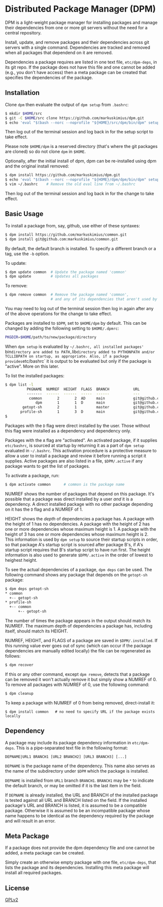 # Distributed Package Manager (DPM)

DPM is a light-weight package manager for installing packages and manage their dependencies
from one or more git servers without the need for a central repository.

Install, update, and remove packages and their dependencies across git servers with a single command.
Dependencies are tracked and removed when all packages that dependend on it are removed.

Dependencies a package requires are listed in one text file, `etc/dpm-deps`, in its git repo.
If the package does not have this file and one cannot be added (e.g., you don't have access)
then a meta package can be created that specifies the dependencies of the package.

## Installation

Clone `dpm` then evaluate the output of `dpm setup` from `.bashrc`:

```bash
$ mkdir $HOME/src
$ git -C $HOME/src clone https://github.com/markuskimius/dpm.git
$ echo 'eval "$(bash --norc --noprofile "${HOME}/src/dpm/bin/dpm" setup)"' >> ~/.bashrc
```

Then log out of the terminal session and log back in for the setup script to take effect.

Please note `$HOME/dpm` is a reserved directory (that's where the git packages are cloned)
so do not clone `dpm` in `$HOME`.

Optionally, after the initial install of dpm, dpm can be re-installed using dpm and the original install removed:

```bash
$ dpm install https://github.com/markuskimius/dpm.git
$ echo 'eval "$(bash --norc --noprofile "${HOME}/dpm/dpm/bin/dpm" setup)"' >> ~/.bashrc
$ vim ~/.bashrc    # Remove the old eval line from ~/.bashrc
```

Then log out of the terminal session and log back in for the change to take effect.

## Basic Usage

To install a package from, say, github, use either of these syntaxes:

```bash
$ dpm install https://github.com/markuskimius/common.git
$ dpm install git@github.com:markuskimius/common.git
```

By default, the default branch is installed.
To specify a different branch or a tag, use the `-b` option.

To update:

```bash
$ dpm update common  # Update the package named 'common'
$ dpm update         # Updates all packages
```

To remove:

```bash
$ dpm remove common  # Remove the package named 'common',
                     # and any of its dependencies that aren't used by another package
```

You may need to log out of the terminal session
then log in again after any of the above operations for the change to take effect.

Packages are installed to `$DPM`, set to `$HOME/dpm` by default.
This can be changed by adding the following setting to `$HOME/.dpmrc`:

```bash
PKGDIR=$HOME/path/to/new/package/directory
```

When `dpm setup` is evaluated by `~/.bashrc, all installed packages' `bin` directory are added to PATH,
`lib` directory added to PYTHONPATH and/or TCLLIBPATH on startup, as appropriate.
Also, if a package provides `etc/bashrc` it is output to be evaluated but only if the package is "active".
More on this later.

To list the installed packages:

```bash
$ dpm list -l
          PKGNAME  NUMREF  HEIGHT  FLAGS  BRANCH           URL
          -------  ------  ------  -----  ------           ---
           common       2       2  AD     main             git@github.com:markuskimius/common.git
              dpm       1       1  D      main             git@github.com:markuskimius/dpm.git
        getopt-sh       2       1         master           git@github.com:markuskimius/getopt-sh.git
       profile-sh       1       3  D      main             git@github.com:markuskimius/profile-sh.git
$
```

Packages with the `D` flag were direct installed by the user.
Those without this flag were installed as a dependency and dependency only.

Packages with the `A` flag are "activated".
An activated package, if it supplies `etc/bashrc`, is sourced at startup
by returning it as a part of `dpm setup` evaluated in `~/.bashrc`.
This activation procedure is a protective measure to allow a user to install a package
and review it before running a script it supplies.
Active packages are also listed in a file, `$DPM/.active`
if any package wants to get the list of packages.

To activate a package, run:
```bash
$ dpm activate common      # common is the package name
```

NUMREF shows the number of packages that depend on this package.
It's possible that a package was direct installed by a user *and* it is a dependency.
A direct installed package with no other package depending on it has the `D` flag and a NUMREF of 1.

HEIGHT shows the *depth* of dependencies a package has.
A package with the height of 1 has no dependencies.
A package with the height of 2 has one or more dependencies whose maximum height is 1.
A package with the height of 3 has one or more dependencies whose maximum height is 2.
This information is used by `dpm setup` to source their startup scripts in order,
so that package A's startup script is sourced after package B's,
if A's startup script requires that B's startup script to have run first.
The height information is also used to generate `$DPM/.active` in the order of lowest to heighest height.

To see the actual dependencies of a package, `dpm deps` can be used.
The following command shows any package that depends on the `getopt-sh` package:

```bash
$ dpm deps getopt-sh
* common
  +-- getopt-sh
* profile-sh
  +-- common
      +-- getopt-sh
```

The number of times the package appears in the output should match its NUMREF.
The maximum depth of dependencies a package has, including itself, should match its HEIGHT.

NUMREF, HEIGHT, and FLAGS of a package are saved in `$DPM/.installed`.
If this running value ever goes out of sync
(which can occur if the package dependencies are manually edited locally)
the file can be regenerated as follows:

```bash
$ dpm recover
```

If this or any other command, except `dpm remove`, detects that a package can be removed
it won't actually remove it but simply show a NUMREF of 0.
To remove all packages with NUMREF of 0, use the following command:

```bash
$ dpm cleanup
```

To keep a package with NUMREF of 0 from being removed, direct-install it:

```
$ dpm install common   # no need to specify URL if the package exists locally
```

## Dependency

A package may include its package dependency information in `etc/dpm-deps`.
This is a pipe-separated text file in the following format:

```
DEPNAME|URL1 BRANCH1 [URL2 BRANCH2] [URL3 BRANCH3] [...]
```

`DEPNAME` is the package name of the dependency.  This name also serves as the
name of the subdirectory under `$DPM` which the package is installed.

`DEPNAME` is installed from `URL1` branch `BRANCH1`.
`BRANCH1` may be `*` to indicate the default branch,
or may be omitted if it is the last item in the field.

If `DEPNAME` is already installed,
the URL and BRANCH of the installed package is tested against all URL and BRANCH listed on the field.
If the installed package's URL and BRANCH is listed,
it is assumed to be a compatible package.
Otherwise it is assumed to be an incompatible package whose name happens to be identical
as the dependency required by the package and will result in an error.

## Meta Package

If a package does not provide the dpm dependency file and one cannot be added,
a meta package can be created.

Simply create an otherwise empty package with one file, `etc/dpm-deps`,
that lists the package and its dependencies.
Installing this meta package will install all required packages.

## License

[GPLv2]


[GPLv2]: <https://github.com/markuskimius/dpm/blob/main/LICENSE>

